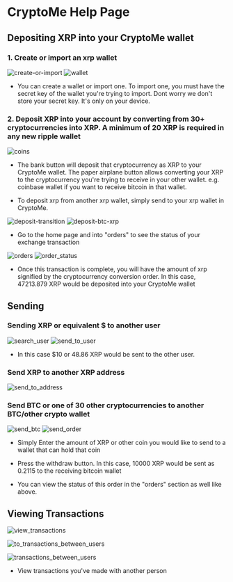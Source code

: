 # CryptoMe Help Page

## Depositing XRP into your CryptoMe wallet

### 1. Create or import an xrp wallet

![create-or-import](/images/create_or_import.png)
![wallet](/images/wallet.png)

- You can create a wallet or import one. To import one, you must have the secret key of the wallet you're trying to import. Dont worry we don't store your secret key. It's only on your device.

### 2. Deposit XRP into your account by converting from 30+ cryptocurrencies into XRP. A minimum of 20 XRP is required in any new ripple wallet

![coins](/images/coins.png)

- The bank button will deposit that cryptocurrency as XRP to your CryptoMe wallet. The paper airplane button allows converting your XRP to the cryptocurrency you're trying to receive in your other wallet. e.g. coinbase wallet if you want to receive bitcoin in that wallet.

- To deposit xrp from another xrp wallet, simply send to your xrp wallet in CryptoMe.

![deposit-transition](/images/deposit_transition.png)
![deposit-btc-xrp](/images/deposit_view.png)

- Go to the home page and into "orders" to see the status of your exchange transaction

![orders](/images/orders.png)
![order_status](/images/order_status.png)

- Once this transaction is complete, you will have the amount of xrp signified by the cryptocurrency conversion order. In this case, 47213.879 XRP would be deposited into your CryptoMe wallet

## Sending

### Sending XRP or equivalent \$ to another user

![search_user](/images/search.png)
![send_to_user](/images/send_to_user.png)

- In this case \$10 or 48.86 XRP would be sent to the other user.

### Send XRP to another XRP address

![send_to_address](/images/send_to_address.png)

### Send BTC or one of 30 other cryptocurrencies to another BTC/other crypto wallet

![send_btc](/images/send_transition.png)
![send_order](/images/send_order.png)

- Simply Enter the amount of XRP or other coin you would like to send to a wallet that can hold that coin

- Press the withdraw button. In this case, 10000 XRP would be sent as 0.2115 to the receiving bitcoin wallet

- You can view the status of this order in the "orders" section as well like above.

## Viewing Transactions

![view_transactions](/images/view_transactions.png)

![to_transactions_between_users](/images/to_transactions_between_users.png)

![transactions_between_users](/images/transactions_between_users.png)

- View transactions you've made with another person
